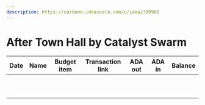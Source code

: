 ```yaml
---
description: https://cardano.ideascale.com/c/idea/380966
---
```


# After Town Hall by Catalyst Swarm

| Date | Name | Budget item | Transaction link | ADA out | ADA in | Balance |
| ---- | ---- | ----------- | :--------------: | :-----: | :----: | :-----: |
|      |      |             |                  |         |        |         |
|      |      |             |                  |         |        |         |
|      |      |             |                  |         |        |         |
|      |      |             |                  |         |        |         |
|      |      |             |                  |         |        |         |
|      |      |             |                  |         |        |         |
|      |      |             |                  |         |        |         |
|      |      |             |                  |         |        |         |
|      |      |             |                  |         |        |         |
|      |      |             |                  |         |        |         |
